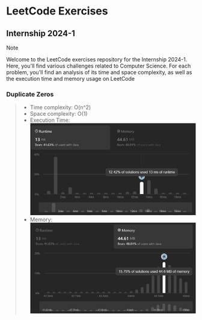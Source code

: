 # LeetCode Exercises

## Internship 2024-1
> [!NOTE]
> Welcome to the LeetCode exercises repository for the Internship 2024-1.
> Here, you'll find various challenges related to Computer Science.
> For each problem, you'll find an analysis of its time and space complexity, as well as the execution time and memory usage on LeetCode

### Duplicate Zeros
> * Time complexity: O(n^2)
> * Space complexity: O(1)
> * Execution Time:
> ![](src/Images/DuplicateZeros1.png)
> * Memory:
> ![](src/Images/DuplicateZeros2.png)



